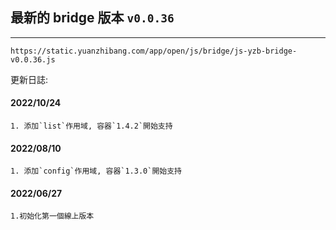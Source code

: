 ## 最新的 bridge 版本 `v0.0.36`

---

`https://static.yuanzhibang.com/app/open/js/bridge/js-yzb-bridge-v0.0.36.js`

更新日誌:

#### 2022/10/24

```
1. 添加`list`作用域, 容器`1.4.2`開始支持
```

#### 2022/08/10

```
1. 添加`config`作用域, 容器`1.3.0`開始支持
```

#### 2022/06/27

```
1.初始化第一個線上版本
```

